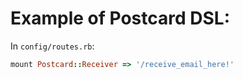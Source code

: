 # Example of Postcard DSL:

In `config/routes.rb`:

```ruby
mount Postcard::Receiver => '/receive_email_here!'
```

